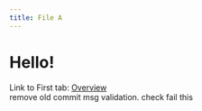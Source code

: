 ```yaml
---
title: File A
---
```


# Hello!

Link to First tab: [Overview](../overview)  
remove old commit msg validation. check
fail this